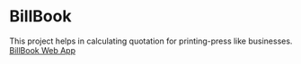 # BillBook

This project helps in calculating quotation for printing-press like businesses.  
[BillBook Web App](https://billbook.utsavj.com)
